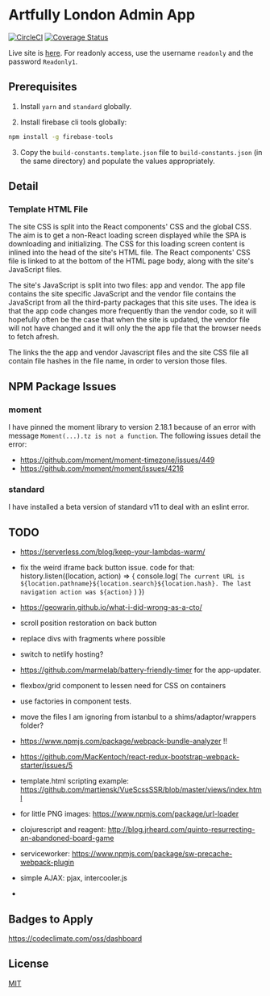 # Artfully London Admin App

[![CircleCI](https://circleci.com/gh/stevejay/artfullylondon-web-admin.svg?style=svg)](https://circleci.com/gh/stevejay/artfullylondon-web-admin)
[![Coverage Status](https://coveralls.io/repos/github/stevejay/artfullylondon-web-admin/badge.svg?branch=master)](https://coveralls.io/github/stevejay/artfullylondon-web-admin?branch=master)

Live site is [here](https://www.artfully-admin.site).
For readonly access, use the username `readonly` and the password `Readonly1`.

## Prerequisites

1. Install `yarn` and `standard` globally.

2. Install firebase cli tools globally:

```bash
npm install -g firebase-tools
```

3. Copy the `build-constants.template.json` file to `build-constants.json`
(in the same directory) and populate the values appropriately.

## Detail

### Template HTML File

The site CSS is split into the React components' CSS and the global CSS. The aim is to
get a non-React loading screen displayed while the SPA is downloading and initializing.
The CSS for this loading screen content is inlined into the head of the 
site's HTML file. The React components' CSS file is linked to at the bottom 
of the HTML page body, along with the site's JavaScript files.

The site's JavaScript is split into two files: app and vendor. The app file
contains the site specific JavaScript and the vendor file contains the
JavaScript from all the third-party packages that this site uses. The idea
is that the app code changes more frequently than the vendor code, so it will
hopefully often be the case that when the site is updated, the vendor file
will not have changed and it will only the the app file that the browser
needs to fetch afresh.

The links the the app and vendor Javascript files and the site CSS file all
contain file hashes in the file name, in order to version those files.

## NPM Package Issues

### moment

I have pinned the moment library to version 2.18.1 because of an error
with message ```Moment(...).tz is not a function```. The following issues
detail the error:

- https://github.com/moment/moment-timezone/issues/449
- https://github.com/moment/moment/issues/4216

### standard

I have installed a beta version of standard v11 to deal with an eslint error.

## TODO

- https://serverless.com/blog/keep-your-lambdas-warm/
- fix the weird iframe back button issue.
  code for that:
 history.listen((location, action) => {
   console.log(
     `The current URL is ${location.pathname}${location.search}${location.hash}. The last navigation action was ${action}`
   )
 })

- https://geowarin.github.io/what-i-did-wrong-as-a-cto/

- scroll position restoration on back button
- replace divs with fragments where possible
- switch to netlify hosting?
- https://github.com/marmelab/battery-friendly-timer for the app-updater.
- flexbox/grid component to lessen need for CSS on containers
- use factories in component tests.
- move the files I am ignoring from istanbul to a shims/adaptor/wrappers folder?

- https://www.npmjs.com/package/webpack-bundle-analyzer !!
- https://github.com/MacKentoch/react-redux-bootstrap-webpack-starter/issues/5
- template.html scripting example: https://github.com/martiensk/VueScssSSR/blob/master/views/index.html
- for little PNG images: https://www.npmjs.com/package/url-loader
- clojurescript and reagent: http://blog.jrheard.com/quinto-resurrecting-an-abandoned-board-game
- serviceworker: https://www.npmjs.com/package/sw-precache-webpack-plugin
- simple AJAX: pjax, intercooler.js
- 

## Badges to Apply

https://codeclimate.com/oss/dashboard

## License

[MIT](LICENSE)

